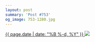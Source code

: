 ```yaml
---
layout: post
summary: 'Post #753'
og_image: 753-1280.jpg
---
```


<p>
 <time>
  <a href="/753">
   {{ page.date | date: "%B %-d, %Y" }}
  </a>
 </time>
 <a href="/753">
  <img sizes="(min-width: 700px) 50vw, calc(100vw - 2rem)" src="{{ site.assets_url }}/753-640.jpg" srcset="{{ site.assets_url }}/753-320.jpg 320w, {{ site.assets_url }}/753-640.jpg 640w, {{ site.assets_url }}/753-960.jpg 960w, {{ site.assets_url }}/753-1280.jpg 1280w"/>
 </a>
</p>
